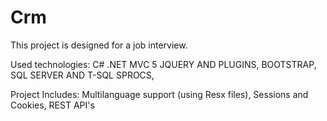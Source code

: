 # Crm
This project is designed for a job interview. 

Used technologies:
 C# .NET MVC 5
 JQUERY AND PLUGINS,
 BOOTSTRAP,
 SQL SERVER AND T-SQL SPROCS,

Project Includes:
 Multilanguage support (using Resx files),
 Sessions and Cookies,
 REST API's
